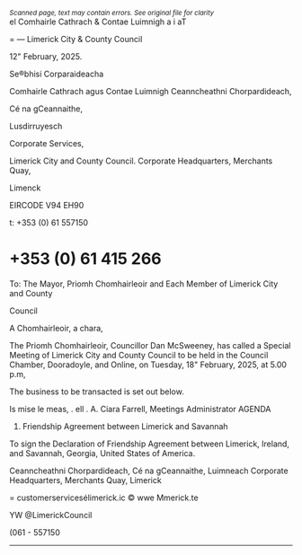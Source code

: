 *<small>Scanned page, text may contain errors. See original file for clarity</small>*  
el Comhairle Cathrach
& Contae Luimnigh
a i aT

= — Limerick City
& County Council

12" February, 2025.

Se®bhisi Corparaideacha

Comhairle Cathrach agus Contae Luimnigh
Ceanncheathni Chorpardideach,

Cé na gCeannaithe,

Lusdirruyesch

Corporate Services,

Limerick City and County Council.
Corporate Headquarters,
Merchants Quay,

Limenck

EIRCODE V94 EH90

t: +353 (0) 61 557150
# +353 (0) 61 415 266

To: The Mayor, Priomh Chomhairleoir and Each Member of Limerick City and County

Council

A Chomhairleoir, a chara,

The Priomh Chomhairleoir, Councillor Dan McSweeney, has called a Special Meeting of
Limerick City and County Council to be held in the Council Chamber, Dooradoyle, and Online,
on Tuesday, 18" February, 2025, at 5.00 p.m,

The business to be transacted is set out below.

Is mise le meas,
. ell
. A.
Ciara Farrell,
Meetings Administrator
AGENDA
1. Friendship Agreement between Limerick and Savannah

To sign the Declaration of Friendship Agreement between Limerick, Ireland, and
Savannah, Georgia, United States of America.

Ceanncheathni Chorpardideach, Cé na gCeannaithe, Luimneach
Corporate Headquarters, Merchants Quay, Limerick

= customerservicesélimerick.ic
© wwe Mmerick.te

YW @LimerickCouncil

(061 - 557150

---
